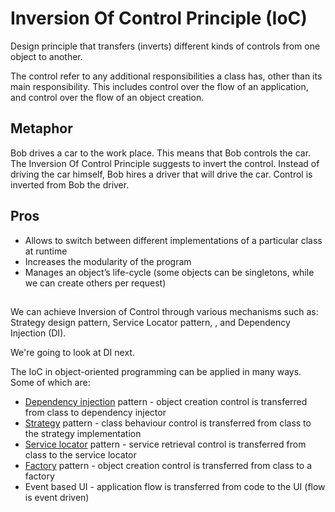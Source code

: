 # Inversion Of Control Principle (IoC)

Design principle that transfers (inverts) different kinds of controls from one object to another.

The control refer to any additional responsibilities a class has, other than its main responsibility. This includes
control over the flow of an application, and control over the flow of an object creation.

## Metaphor

Bob drives a car to the work place. This means that Bob controls the car. The Inversion Of Control Principle
suggests to invert the control. Instead of driving the car himself, Bob hires a driver that will drive the car.
Control is inverted from Bob the driver.

## Pros

- Allows to switch between different implementations of a particular class at runtime
- Increases the modularity of the program
- Manages an object’s life-cycle (some objects can be singletons, while we can create others per
  request)

##

We can achieve Inversion of Control through various mechanisms such as: Strategy design pattern, Service Locator
pattern, , and Dependency Injection (DI).

We're going to look at DI next.

The IoC in object-oriented programming can be applied in many ways. Some of which are:

- [Dependency injection](../../pattern/dependencyinjection/README.md) pattern - object creation control is transferred
  from class to dependency injector
- [Strategy](../../pattern/strategy/README.md) pattern - class behaviour control is transferred from class to the
  strategy implementation
- [Service locator](../../pattern/servicelocator/README.md) pattern - service retrieval control is transferred
  from class to the service locator
- [Factory](../../pattern/factory/README.md) pattern - object creation control is transferred
  from class to a factory
- Event based UI - application flow is transferred from code to the UI (flow is event driven) 

